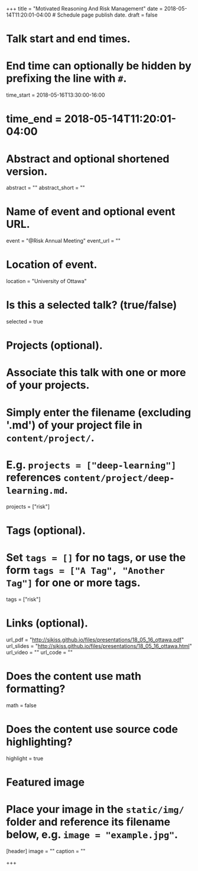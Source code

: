 +++
title = "Motivated Reasoning And Risk Management"
date = 2018-05-14T11:20:01-04:00  # Schedule page publish date.
draft = false

# Talk start and end times.
#   End time can optionally be hidden by prefixing the line with `#`.
time_start = 2018-05-16T13:30:00-16:00
# time_end = 2018-05-14T11:20:01-04:00

# Abstract and optional shortened version.
abstract = ""
abstract_short = ""

# Name of event and optional event URL.
event = "@Risk Annual Meeting"
event_url = ""

# Location of event.
location = "University of Ottawa"

# Is this a selected talk? (true/false)
selected = true

# Projects (optional).
#   Associate this talk with one or more of your projects.
#   Simply enter the filename (excluding '.md') of your project file in `content/project/`.
#   E.g. `projects = ["deep-learning"]` references `content/project/deep-learning.md`.
projects = ["risk"]

# Tags (optional).
#   Set `tags = []` for no tags, or use the form `tags = ["A Tag", "Another Tag"]` for one or more tags.
tags = ["risk"]

# Links (optional).
url_pdf = "http://sjkiss.github.io/files/presentations/18_05_16_ottawa.pdf"
url_slides = "http://sjkiss.github.io/files/presentations/18_05_16_ottawa.html"
url_video = ""
url_code = ""

# Does the content use math formatting?
math = false

# Does the content use source code highlighting?
highlight = true

# Featured image
# Place your image in the `static/img/` folder and reference its filename below, e.g. `image = "example.jpg"`.
[header]
image = ""
caption = ""

+++
